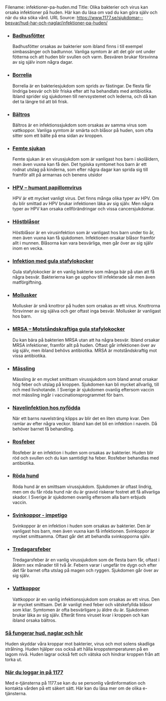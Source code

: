 Filename: infektioner-pa-huden.md
Title: Olika bakterier och virus kan orsaka infektioner på huden. Här kan du läsa om vad du kan göra själv och när du ska söka vård.
URL Source: https://www.1177.se/sjukdomar--besvar/hud-har-och-naglar/infektioner-pa-huden/

*   ### [Badhusfötter](https://www.1177.se/sjukdomar--besvar/hud-har-och-naglar/infektioner-pa-huden/badhusfotter/)
    
    Badhusfötter orsakas av bakterier som ibland finns i till exempel simbassänger och badtunnor. Vanliga symtom är att det gör ont under fötterna och att huden blir svullen och varm. Besvären brukar försvinna av sig själv inom några dagar.
    
*   ### [Borrelia](https://www.1177.se/sjukdomar--besvar/hud-har-och-naglar/infektioner-pa-huden/borrelia/)
    
    Borrelia är en bakteriesjukdom som sprids av fästingar. De flesta får lindriga besvär och blir friska efter att ha behandlats med antibiotika. Ibland sprider sig sjukdomen till nervsystemet och lederna, och då kan det ta längre tid att bli frisk.
    
*   ### [Bältros](https://www.1177.se/sjukdomar--besvar/hud-har-och-naglar/infektioner-pa-huden/baltros/)
    
    Bältros är en infektionssjukdom som orsakas av samma virus som vattkoppor. Vanliga symtom är smärta och blåsor på huden, som ofta sitter som ett bälte på ena sidan av kroppen.
    
*   ### [Femte sjukan](https://www.1177.se/sjukdomar--besvar/hud-har-och-naglar/infektioner-pa-huden/femte-sjukan/)
    
    Femte sjukan är en virussjukdom som är vanligast hos barn i skolåldern, men även vuxna kan få den. Det typiska symtomet hos barn är ett rodnat utslag på kinderna, som efter några dagar kan sprida sig till framför allt på armarnas och benens utsidor
    
*   ### [HPV – humant papillomvirus](https://www.1177.se/sjukdomar--besvar/hud-har-och-naglar/infektioner-pa-huden/hpv-humant-papillomvirus/)
    
    HPV är ett mycket vanligt virus. Det finns många olika typer av HPV. Om du blir smittad av HPV brukar infektionen läka av sig själv. Men några typer av HPV kan orsaka cellförändringar och vissa cancersjukdomar.
    
*   ### [Höstblåsor](https://www.1177.se/sjukdomar--besvar/hud-har-och-naglar/infektioner-pa-huden/hostblasor/)
    
    Höstblåsor är en virusinfektion som är vanligast hos barn under tio år, men även vuxna kan få sjukdomen. Infektionen orsakar blåsor framför allt i munnen. Blåsorna kan vara besvärliga, men går över av sig själv inom en vecka.
    
*   ### [Infektion med gula stafylokocker](https://www.1177.se/sjukdomar--besvar/hud-har-och-naglar/infektioner-pa-huden/infektion-med-gula-stafylokocker/)
    
    Gula stafylokocker är en vanlig bakterie som många bär på utan att få några besvär. Bakterierna kan ge upphov till infekterade sår men även matförgiftning.
    
*   ### [Mollusker](https://www.1177.se/sjukdomar--besvar/hud-har-och-naglar/infektioner-pa-huden/mollusker/)
    
    Mollusker är små knottror på huden som orsakas av ett virus. Knottrorna försvinner av sig själva och ger oftast inga besvär. Mollusker är vanligast hos barn.
    
*   ### [MRSA – Motståndskraftiga gula stafylokocker](https://www.1177.se/sjukdomar--besvar/hud-har-och-naglar/infektioner-pa-huden/mrsa--motstandskraftiga-gula-stafylokocker/)
    
    Du kan bära på bakterien MRSA utan att ha några besvär. Ibland orsakar MRSA infektioner, framför allt på huden. Oftast går infektionen över av sig själv, men ibland behövs antibiotika. MRSA är motståndskraftig mot vissa antibiotika.
    
*   ### [Mässling](https://www.1177.se/sjukdomar--besvar/hud-har-och-naglar/infektioner-pa-huden/massling/)
    
    Mässling är en mycket smittsam virussjukdom som bland annat orsakar hög feber och utslag på kroppen. Sjukdomen kan bli mycket allvarlig, till och med livshotande. I Sverige är sjukdomen ovanlig eftersom vaccin mot mässling ingår i vaccinationsprogrammet för barn.
    
*   ### [Navelinfektion hos nyfödda](https://www.1177.se/sjukdomar--besvar/hud-har-och-naglar/infektioner-pa-huden/navelinfektion-hos-nyfodda/)
    
    När ett barns navelsträng klipps av blir det en liten stump kvar. Den ramlar av efter några veckor. Ibland kan det bli en infektion i naveln. Då behöver barnet få behandling.
    
*   ### [Rosfeber](https://www.1177.se/sjukdomar--besvar/hud-har-och-naglar/infektioner-pa-huden/rosfeber/)
    
    Rosfeber är en infektion i huden som orsakas av bakterier. Huden blir röd och svullen och du kan samtidigt ha feber. Rosfeber behandlas med antibiotika.
    
*   ### [Röda hund](https://www.1177.se/sjukdomar--besvar/hud-har-och-naglar/infektioner-pa-huden/roda-hund/)
    
    Röda hund är en smittsam virussjukdom. Sjukdomen är oftast lindrig, men om du får röda hund när du är gravid riskerar fostret att få allvarliga skador. I Sverige är sjukdomen ovanlig eftersom alla barn erbjuds vaccin.
    
*   ### [Svinkoppor - impetigo](https://www.1177.se/sjukdomar--besvar/hud-har-och-naglar/infektioner-pa-huden/svinkoppor---impetigo/)
    
    Svinkoppor är en infektion i huden som orsakas av bakterier. Den är vanligast hos barn, men även vuxna kan få infektionen. Svinkoppor är mycket smittsamma. Oftast går det att behandla svinkopporna själv.
    
*   ### [Tredagarsfeber](https://www.1177.se/sjukdomar--besvar/hud-har-och-naglar/infektioner-pa-huden/tredagarsfeber/)
    
    Tredagarsfeber är en vanlig virussjukdom som de flesta barn får, oftast i åldern sex månader till två år. Febern varar i ungefär tre dygn och efter det får barnet ofta utslag på magen och ryggen. Sjukdomen går över av sig själv.
    
*   ### [Vattkoppor](https://www.1177.se/sjukdomar--besvar/hud-har-och-naglar/infektioner-pa-huden/vattkoppor/)
    
    Vattkoppor är en vanlig infektionssjukdom som orsakas av ett virus. Den är mycket smittsam. Det är vanligt med feber och vätskefyllda blåsor som kliar. Symtomen är ofta besvärligare ju äldre du är. Sjukdomen brukar läka av sig själv. Efteråt finns viruset kvar i kroppen och kan ibland orsaka bältros.
    

### [Så fungerar hud, naglar och hår](https://www.1177.se/liv--halsa/sa-fungerar-kroppen/huden/)

Huden skyddar våra kroppar mot bakterier, virus och mot solens skadliga strålning. Huden hjälper oss också att hålla kroppstemperaturen på en lagom nivå. Huden lagrar också fett och vätska och hindrar kroppen från att torka ut.

### [När du loggar in på 1177](https://www.1177.se/om-1177/nar-du-loggar-in-pa-1177.se/)

Med e-tjänsterna på 1177.se kan du se personlig vårdinformation och kontakta vården på ett säkert sätt. Här kan du läsa mer om de olika e-tjänsterna.